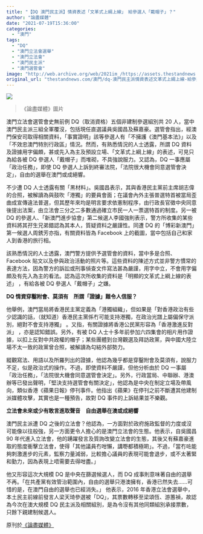 ```yaml
---
title: "【DQ 澳門民主派】情資表述「文革式上綱上線」　給參選人「戴帽子」？"
author: "論盡媒體"
date: "2021-07-19T15:36:00"
categories:
  - "澳門"
tags:
  - "DQ"
  - "澳門立法會選舉"
  - "澳門立法會"
  - "澳門民主派"
  - "澳門選管會"
image: "http://web.archive.org/web/2021im_/https://assets.thestandnews.com/media/photos/5678468921.png"
original_url: "thestandnews.com/澳門/dq-澳門民主派情資表述文革式上綱上線-給參選人戴帽子"
---
```

![](http://web.archive.org/web/2021im_/https://assets.thestandnews.com/media/photos/5678468921.png)
> 《論盡媒體》圖片

澳門立法會選管會史無前例 DQ（取消資格）五個非建制參選組別共 20 人，當中澳門民主派三組全軍覆沒，包括現任直選議員吳國昌及蘇嘉豪。選管會指出，經澳門保安司取得相關資料，「事實證明」該等參選人有「不擁護《澳門基本法》」以及「不效忠澳門特別行政區」情況。然而，有熟悉情況的人士透露，所謂 DQ 資料及證據用字偏頗，甚或先入為主及預設立場、「文革式上綱上線」的表述，可見只為給各被 DQ 參選人「戴帽子」而堆砌，不具強說服力。又認為，DQ 一事應屬「政治任務」，即使 DQ 參選人上訴到終審法院，「法院很大機會同意選管會決定」，自由的選舉在澳門或成絕響。

不少遭 DQ 人士透露有關「黑材料」。吳國昌表示，其與香港民主黨前主席胡志偉的合照，被解讀為與鼓吹「港獨」的要員會面；在議會內外主張普選特首被當局歪曲成宣傳違法普選，但其歷年來均是明言要求依憲制程序，由行政長官徵中央同意後提出法案，由立法會三分之二多數通過確立市民一人一票選特首的制度。另一被 DQ 的參選人、「新澳門進步協會」第二候選人李國強則表示，警方所收集的某些資料將其孖生兄弟錯認為其本人，質疑資料之嚴謹性。同遭 DQ 的「博彩新澳門」第一候選人周銹芳亦指，有關資料皆為 Facebook 上的截圖，當中包括自己和家人到香港的旅行相。

該熟悉情況的人士透露，澳門警方提供予選管會的資料，當中多是合照、Facebook 貼文以及參與政治活動的照片等。這些資料的陳述方式並非警方慣常的表達方法，因為警方的訴訟或刑事偵查文件寫法甚為嚴謹，用字中立，不會用字偏頗及有先入為主的看法。認為這次所收集的資料是「明顯的文革式上綱上線的表述」 ，有給各被 DQ 參選人「戴帽子」之嫌。

**DQ 情資穿鑿附會、莫須有　所謂「證據」難令人信服？**

他舉例，澳門當局將香港民主黨定義為「港獨組織」，但如果是「對香港政治有些少認識的話，（就知道）香港民主黨係冇可能支持港獨，在政治光譜上屬偏保守派別，絕對不會支持港獨」 。又指，有關證據將香港公民黨形容為「香港激進反對派」 ，亦是認知錯誤。另外，有被 DQ 人士十多年前參加六四集會的相片用作證據，以扣上反對中共政權的帽子；某些團體到台灣觀選及拜訪政黨，與中國大陸立場不太一致的政黨曾合照，被解讀為勾結外部勢力。

縱觀寫法、用語以及所羅列出的證據，他認為幾乎都是穿鑿附會及莫須有，說服力不足，似是政治式的操作。不過，即使資料不嚴謹，但他分析由於 DQ 一事屬「政治任務」，「法院很大機會同意選管會決定」。另外，行政當局、中聯辦、港澳辦等已發出聲明，「堅決支持選管會有關決定」，他認為是中央在制定立場及帶風向，類似香港《蘋果日報》停刊事件。他指出《蘋果》在停刊之前不斷遭其他建制派媒體攻擊，其實也是一種預告，故對 DQ 事件的上訴結果並不樂觀。

**立法會未來或少有敢言進取聲音　自由選舉在澳或成絕響**

澳門民主派遭 DQ 之後的立法會？他認為，一方面對於政府施政監督的力度或沒可能像以往般強，另一方面更令人擔心的是澳門立法會的生態。他表示，自吳國昌 90 年代進入立法會，他的踴躍發言及質詢改變立法會的生態，其後又有蘇嘉豪進取的態度衝擊立法會，使得「其他議員冇咁懶，講嘢都積極啲」。不過，「當冇咗能夠刺激進步的元素，監察力量減弱，比較擔心議員的表現可能會退步，或不太著緊和勤力，因為表現上唔需要去得咁盡。」

他又形容這次大規模 DQ 是中央在篩選候選人，而 DQ 成事則意味著自由的選舉不再。「在共產黨有效管治範圍內，自由的選舉只港澳擁有，香港已然失去……可惜的是，在澳門自由的選舉也已經消失。」 他表示，2016 年香港立法會選舉中，本土民主前線前發言人梁天琦參選被「DQ」，其票數轉移至梁頌恆、游蕙禎，故認為今次在澳大規模 DQ 民主派及相關組別，是為令沒有其他同類組別承接票數，只餘下親建制候選人。

原刊於[《論盡媒體》](http://web.archive.org/web/20211229132654/https://aamacau.com/2021/07/18/dq%E6%83%85%E8%B3%87%E8%A1%A8%E8%BF%B0%E3%80%8C%E6%96%87%E9%9D%A9%E5%BC%8F%E4%B8%8A%E7%B6%B1%E4%B8%8A%E7%B7%9A%E3%80%8D%E7%B5%A6%E5%8F%83%E9%81%B8%E4%BA%BA%E3%80%8C%E6%88%B4%E5%B8%BD%E5%AD%90%E3%80%8D/)